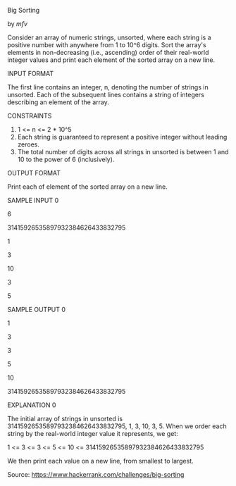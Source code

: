 Big Sorting

by _mfv_


Consider an array of numeric strings, unsorted, where each string is a positive number with anywhere from 1 to 10^6 digits. Sort the array's elements in non-decreasing (i.e., ascending) order of their real-world integer values and print each element of the sorted array on a new line.


INPUT FORMAT


The first line contains an integer, n, denoting the number of strings in unsorted. Each of the  subsequent lines contains a string of integers describing an element of the array.




CONSTRAINTS


1. 1 <= n <= 2 * 10^5
2. Each string is guaranteed to represent a positive integer without leading zeroes.
3. The total number of digits across all strings in unsorted is between 1 and 10 to the power of 6 (inclusively).


OUTPUT FORMAT


Print each of element of the sorted array on a new line.


SAMPLE INPUT 0


6

31415926535897932384626433832795

1

3

10

3

5


SAMPLE OUTPUT 0


1

3

3

5

10

31415926535897932384626433832795



EXPLANATION 0


The initial array of strings in unsorted is 31415926535897932384626433832795, 1, 3, 10, 3, 5. When we order each string by the real-world integer value it represents, we get:


1 <= 3 <= 3 <= 5 <= 10 <= 31415926535897932384626433832795


We then print each value on a new line, from smallest to largest.


Source: https://www.hackerrank.com/challenges/big-sorting
